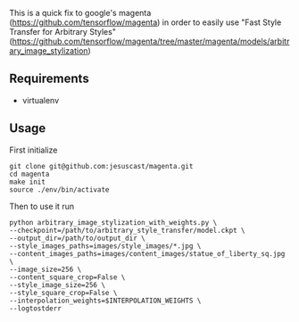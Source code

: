 This is a quick fix to google's magenta (https://github.com/tensorflow/magenta) in order to easily use "Fast Style Transfer for Arbitrary Styles" (https://github.com/tensorflow/magenta/tree/master/magenta/models/arbitrary_image_stylization)


## Requirements
* virtualenv

## Usage
First initialize
```
git clone git@github.com:jesuscast/magenta.git
cd magenta
make init
source ./env/bin/activate
```

Then to use it run
```
python arbitrary_image_stylization_with_weights.py \
--checkpoint=/path/to/arbitrary_style_transfer/model.ckpt \
--output_dir=/path/to/output_dir \
--style_images_paths=images/style_images/*.jpg \
--content_images_paths=images/content_images/statue_of_liberty_sq.jpg \
--image_size=256 \
--content_square_crop=False \
--style_image_size=256 \
--style_square_crop=False \
--interpolation_weights=$INTERPOLATION_WEIGHTS \
--logtostderr
```